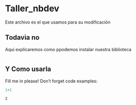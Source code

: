 # Taller_nbdev


<!-- WARNING: THIS FILE WAS AUTOGENERATED! DO NOT EDIT! -->

Este archivo es el que usamos para su modificación

## Todavia no

Aquí explicaremos como ppodemos instalar nuestra biblioteca

``` sh
```

## Y Como usarla

Fill me in please! Don’t forget code examples:

``` python
1+1
```

    2
